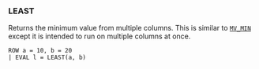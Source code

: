 <!--
This is generated by ESQL’s AbstractFunctionTestCase. Do no edit it. See ../README.md for how to regenerate it.
-->

### LEAST
Returns the minimum value from multiple columns. This is similar to [`MV_MIN`](https://www.elastic.co/docs/reference/elasticsearch/query-languages/esql/esql-functions-operators#esql-mv_min) except it is intended to run on multiple columns at once.

```
ROW a = 10, b = 20
| EVAL l = LEAST(a, b)
```

